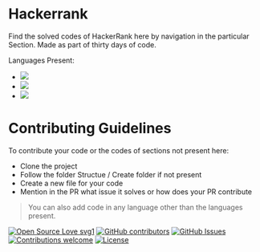 # Hackerrank
Find the solved codes of HackerRank here by navigation in the particular Section.
Made as part of thirty days of code.

Languages Present:
- <img src="https://img.shields.io/badge/java-%23ED8B00.svg?&style=for-the-badge&logo=java&logoColor=white"/>
- <img src="https://img.shields.io/badge/c++%20-%2300599C.svg?&style=for-the-badge&logo=c%2B%2B&ogoColor=white"/>
- <img src="https://img.shields.io/badge/c%20-%2300599C.svg?&style=for-the-badge&logo=c&logoColor=white"/>

# Contributing Guidelines
To contribute your code or the codes of sections not present here:
- Clone the project
- Follow the folder Structue / Create folder if not present
- Create a new file for your code
- Mention in the PR what issue it solves or how does your PR contribute

> You can also add code in any language other than the languages present.

[![Open Source Love svg1](https://badges.frapsoft.com/os/v1/open-source.svg?v=103)](https://github.com/Arejay23/)
[![GitHub contributors](https://img.shields.io/github/contributors/Arejay23/Hackerrank.svg)](https://github.com/Arejay23/Hackerrank/contributors/)
[![GitHub Issues](https://img.shields.io/github/issues/Arejay23/Hackerrank.svg)](https://github.com/Arejay23/Hackerrank/issues)
[![Contributions welcome](https://img.shields.io/badge/contributions-welcome-orange.svg)](https://github.com/Arejay23/Hackerrank)
[![License](https://img.shields.io/badge/license-MIT-blue.svg)](https://opensource.org/licenses/MIT) 
